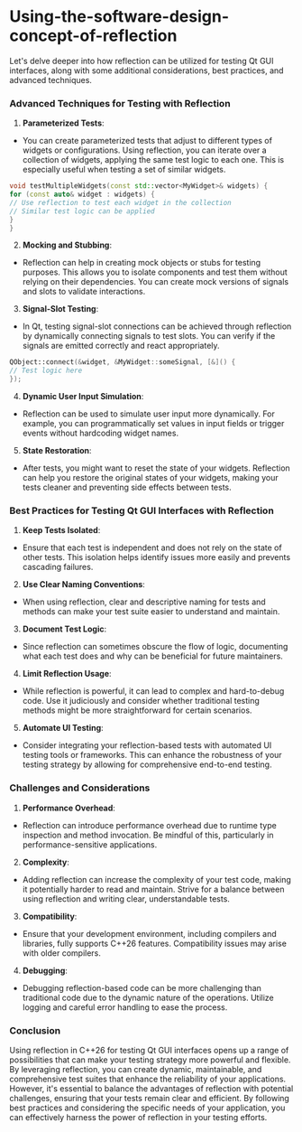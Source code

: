# Using-the-software-design-concept-of-reflection
Let's delve deeper into how reflection can be utilized for testing Qt GUI interfaces, along with some additional considerations, best practices, and advanced techniques.

### Advanced Techniques for Testing with Reflection

1. **Parameterized Tests**:
- You can create parameterized tests that adjust to different types of widgets or configurations. Using reflection, you can iterate over a collection of widgets, applying the same test logic to each one. This is especially useful when testing a set of similar widgets.

```cpp
void testMultipleWidgets(const std::vector<MyWidget>& widgets) {
for (const auto& widget : widgets) {
// Use reflection to test each widget in the collection
// Similar test logic can be applied
}
}
```

2. **Mocking and Stubbing**:
- Reflection can help in creating mock objects or stubs for testing purposes. This allows you to isolate components and test them without relying on their dependencies. You can create mock versions of signals and slots to validate interactions.

3. **Signal-Slot Testing**:
- In Qt, testing signal-slot connections can be achieved through reflection by dynamically connecting signals to test slots. You can verify if the signals are emitted correctly and react appropriately.

```cpp
QObject::connect(&widget, &MyWidget::someSignal, [&]() {
// Test logic here
});
```

4. **Dynamic User Input Simulation**:
- Reflection can be used to simulate user input more dynamically. For example, you can programmatically set values in input fields or trigger events without hardcoding widget names.

5. **State Restoration**:
- After tests, you might want to reset the state of your widgets. Reflection can help you restore the original states of your widgets, making your tests cleaner and preventing side effects between tests.

### Best Practices for Testing Qt GUI Interfaces with Reflection

1. **Keep Tests Isolated**:
- Ensure that each test is independent and does not rely on the state of other tests. This isolation helps identify issues more easily and prevents cascading failures.

2. **Use Clear Naming Conventions**:
- When using reflection, clear and descriptive naming for tests and methods can make your test suite easier to understand and maintain.

3. **Document Test Logic**:
- Since reflection can sometimes obscure the flow of logic, documenting what each test does and why can be beneficial for future maintainers.

4. **Limit Reflection Usage**:
- While reflection is powerful, it can lead to complex and hard-to-debug code. Use it judiciously and consider whether traditional testing methods might be more straightforward for certain scenarios.

5. **Automate UI Testing**:
- Consider integrating your reflection-based tests with automated UI testing tools or frameworks. This can enhance the robustness of your testing strategy by allowing for comprehensive end-to-end testing.

### Challenges and Considerations

1. **Performance Overhead**:
- Reflection can introduce performance overhead due to runtime type inspection and method invocation. Be mindful of this, particularly in performance-sensitive applications.

2. **Complexity**:
- Adding reflection can increase the complexity of your test code, making it potentially harder to read and maintain. Strive for a balance between using reflection and writing clear, understandable tests.

3. **Compatibility**:
- Ensure that your development environment, including compilers and libraries, fully supports C++26 features. Compatibility issues may arise with older compilers.

4. **Debugging**:
- Debugging reflection-based code can be more challenging than traditional code due to the dynamic nature of the operations. Utilize logging and careful error handling to ease the process.

### Conclusion

Using reflection in C++26 for testing Qt GUI interfaces opens up a range of possibilities that can make your testing strategy more powerful and flexible. By leveraging reflection, you can create dynamic, maintainable, and comprehensive test suites that enhance the reliability of your applications. However, it's essential to balance the advantages of reflection with potential challenges, ensuring that your tests remain clear and efficient. By following best practices and considering the specific needs of your application, you can effectively harness the power of reflection in your testing efforts.
